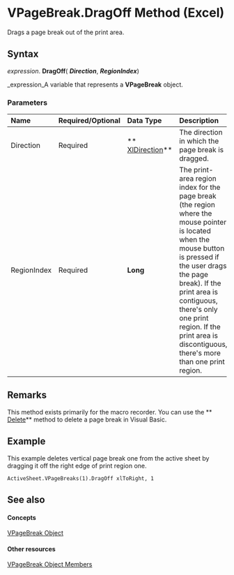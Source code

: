 
# VPageBreak.DragOff Method (Excel)

Drags a page break out of the print area.


## Syntax

 _expression_. **DragOff**( **_Direction_**,  **_RegionIndex_**)

 _expression_A variable that represents a  **VPageBreak** object.


### Parameters



|**Name**|**Required/Optional**|**Data Type**|**Description**|
|:-----|:-----|:-----|:-----|
|Direction|Required| ** [XlDirection](546386fc-9c67-e358-d5c3-357f02a08abc.md)**|The direction in which the page break is dragged.|
|RegionIndex|Required| **Long**|The print-area region index for the page break (the region where the mouse pointer is located when the mouse button is pressed if the user drags the page break). If the print area is contiguous, there's only one print region. If the print area is discontiguous, there's more than one print region.|

## Remarks

This method exists primarily for the macro recorder. You can use the  ** [Delete](3bc077aa-3024-2e66-73cb-d0a985c66ce2.md)** method to delete a page break in Visual Basic.


## Example

This example deletes vertical page break one from the active sheet by dragging it off the right edge of print region one.


```
ActiveSheet.VPageBreaks(1).DragOff xlToRight, 1
```


## See also


#### Concepts


 [VPageBreak Object](0b37bdc0-b7e2-2b3f-ba6c-853cbbb67837.md)
#### Other resources


 [VPageBreak Object Members](d6d29663-7922-a736-8964-730815c46e07.md)

